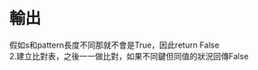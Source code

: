 <h1>輸出</h1>
<a>假如s和pattern長度不同那就不會是True，因此return False</a>
</br>
<a>2.建立比對表，之後一一做比對，如果不同鍵但同值的狀況回傳False</a>
